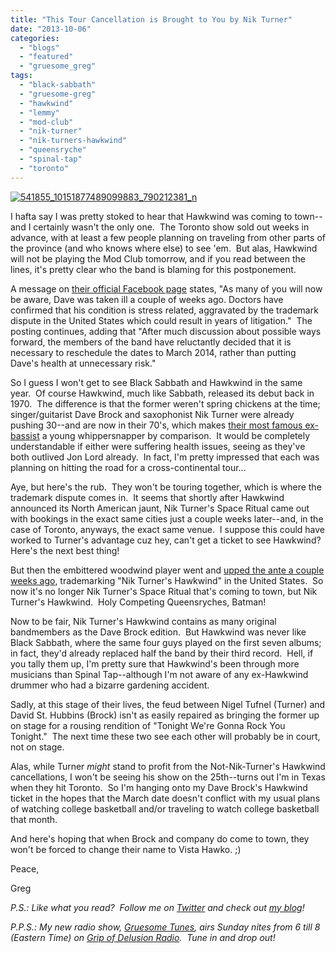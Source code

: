 ```yaml
---
title: "This Tour Cancellation is Brought to You by Nik Turner"
date: "2013-10-06"
categories: 
  - "blogs"
  - "featured"
  - "gruesome_greg"
tags: 
  - "black-sabbath"
  - "gruesome-greg"
  - "hawkwind"
  - "lemmy"
  - "mod-club"
  - "nik-turner"
  - "nik-turners-hawkwind"
  - "queensryche"
  - "spinal-tap"
  - "toronto"
---
```


[![541855_10151877489099883_790212381_n](http://www.hellbound.ca/wp-content/uploads/2013/10/541855_10151877489099883_790212381_n-290x448.jpg)](http://www.hellbound.ca/wp-content/uploads/2013/10/541855_10151877489099883_790212381_n.jpg)

I hafta say I was pretty stoked to hear that Hawkwind was coming to town--and I certainly wasn't the only one.  The Toronto show sold out weeks in advance, with at least a few people planning on traveling from other parts of the province (and who knows where else) to see 'em.  But alas, Hawkwind will not be playing the Mod Club tomorrow, and if you read between the lines, it's pretty clear who the band is blaming for this postponement.

A message on [their official Facebook page](https://www.facebook.com/HawkwindHQ) states, "As many of you will now be aware, Dave was taken ill a couple of weeks ago. Doctors have confirmed that his condition is stress related, aggravated by the trademark dispute in the United States which could result in years of litigation."  The posting continues, adding that "After much discussion about possible ways forward, the members of the band have reluctantly decided that it is necessary to reschedule the dates to March 2014, rather than putting Dave's health at unnecessary risk."

So I guess I won't get to see Black Sabbath and Hawkwind in the same year.  Of course Hawkwind, much like Sabbath, released its debut back in 1970.  The difference is that the former weren't spring chickens at the time; singer/guitarist Dave Brock and saxophonist Nik Turner were already pushing 30--and are now in their 70's, which makes [their most famous ex-bassist](http://userserve-ak.last.fm/serve/_/82097349/Motrhead+LemmyIsGod.jpg) a young whippersnapper by comparison.  It would be completely understandable if either were suffering health issues, seeing as they've both outlived Jon Lord already.  In fact, I'm pretty impressed that each was planning on hitting the road for a cross-continental tour...

Aye, but here's the rub.  They won't be touring together, which is where the trademark dispute comes in.  It seems that shortly after Hawkwind announced its North American jaunt, Nik Turner's Space Ritual came out with bookings in the exact same cities just a couple weeks later--and, in the case of Toronto, anyways, the exact same venue.  I suppose this could have worked to Turner's advantage cuz hey, can't get a ticket to see Hawkwind?  Here's the next best thing!

But then the embittered woodwind player went and [upped the ante a couple weeks ago](http://www.progrockmag.com/news/hawkwinds-fury-as-nik-turner-registers-us-name/), trademarking "Nik Turner's Hawkwind" in the United States.  So now it's no longer Nik Turner's Space Ritual that's coming to town, but Nik Turner's Hawkwind.  Holy Competing Queensryches, Batman!

Now to be fair, Nik Turner's Hawkwind contains as many original bandmembers as the Dave Brock edition.  But Hawkwind was never like Black Sabbath, where the same four guys played on the first seven albums; in fact, they'd already replaced half the band by their third record.  Hell, if you tally them up, I'm pretty sure that Hawkwind's been through more musicians than Spinal Tap--although I'm not aware of any ex-Hawkwind drummer who had a bizarre gardening accident.

Sadly, at this stage of their lives, the feud between Nigel Tufnel (Turner) and David St. Hubbins (Brock) isn't as easily repaired as bringing the former up on stage for a rousing rendition of "Tonight We're Gonna Rock You Tonight."  The next time these two see each other will probably be in court, not on stage.

Alas, while Turner _might_ stand to profit from the Not-Nik-Turner's Hawkwind cancellations, I won't be seeing his show on the 25th--turns out I'm in Texas when they hit Toronto.  So I'm hanging onto my Dave Brock's Hawkwind ticket in the hopes that the March date doesn't conflict with my usual plans of watching college basketball and/or traveling to watch college basketball that month.

And here's hoping that when Brock and company do come to town, they won't be forced to change their name to Vista Hawko. ;)

Peace,

Greg

_P.S.: Like what you read?  Follow me on [Twitter](http://twitter.com/gruesomeviews) and check out [my blog](http://gruesomeviews.com/)!_

_P.P.S.: My new radio show, [Gruesome Tunes](http://gruesomeviews.com/category/music/gruesome-tunes/), airs Sunday nites from 6 till 8 (Eastern Time) on [Grip of Delusion Radio](http://www.gripofdelusion.com/radio/).  Tune in and drop out!_
